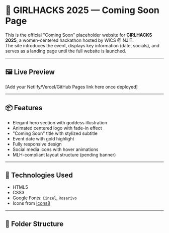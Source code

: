 # 👑 GIRLHACKS 2025 — Coming Soon Page

This is the official "Coming Soon" placeholder website for **GIRLHACKS 2025**, a women-centered hackathon hosted by WiCS @ NJIT.  
The site introduces the event, displays key information (date, socials), and serves as a landing page until the full website is launched.

---

## 🖼 Live Preview

[Add your Netlify/Vercel/GitHub Pages link here once deployed]

---

## 📦 Features

- Elegant hero section with goddess illustration
- Animated centered logo with fade-in effect
- "Coming Soon" title with stylized subtitle
- Event date with gold highlight
- Fully responsive design
- Social media icons with hover animations
- MLH-compliant layout structure (pending banner)

---

## 🚀 Technologies Used

- HTML5
- CSS3
- Google Fonts: `Cinzel`, `Rosarivo`
- Icons from [Icons8](https://icons8.com)

---

## 📁 Folder Structure

